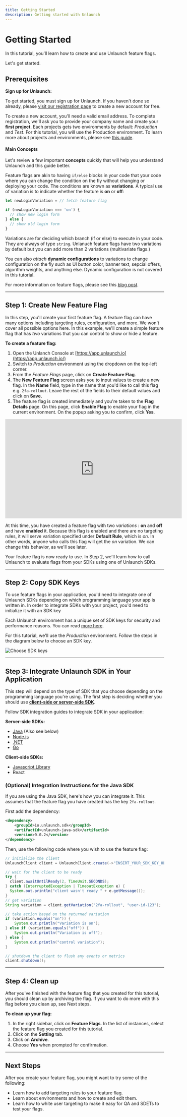 ```yaml
---
title: Getting Started
description: Getting started with Unlaunch
---
```


# Getting Started

In this tutorial, you'll learn how to create and use Unlaunch feature flags.

Let's get started.

## Prerequisites

**Sign up for Unlaunch:**

To get started, you must sign up for Unlaunch. If you haven't done so already, please [visit our registration page](https://app.unlaunch.io/signup) to create a new account for free. 

To create a new account, you'll need a valid email address. To complete registration, we'll ask you to provide your company name and create your **first project**. Each projects gets two environments by default: *Production* and *Test*. For this tutorial, you will use the Production environment. To learn more about projects and environments, please see [this guide](managingflags/projects-and-environments).

#### Main Concepts

Let's review a few important **concepts** quickly that will help you understand Unlaunch and this guide better.

Feature flags are akin to having `if/else` blocks in your code that your code where you can change the condition on the fly without changing or deploying your code. The conditions are known as **variations**. A typical use of variation is to indicate whether the feature is **on** or **off**:

```javascript
let newLoginVariation = // fetch feature flag

if (newLoginVariation === 'on') {
  // show new login form
} else {
  // show old login form
}
```

Variations are for deciding which branch (if or else) to execute in your code. They are always of type `string`. Unlanuch feature flags have two variations by default but you can add more than 2 variations (multivariate flags.) 

You can also *attach* **dynamic configurations** to variations to change configuration on the fly such as UI button color, banner text, sepcial offers, algorithm weights, and anything else. Dynamic configuration is not covered in this tutorial.

For more information on feature flags, please see this [blog post](https://blog.unlaunch.io/2020-08-01-feature-flags/).

<hr/>

## Step 1: Create New Feature Flag

In this step, you'll create your first feature flag. A feature flag can have many options including targeting rules, configuration, and more. We won't cover all possible options here. In this example, we'll create a simple feature flag that has *two* variations that you can control to show or hide a feature.

**To create a feature flag:**

1. Open the Unlanch Console at [https://app.unlaunch.io](https://app.unlaunch.io/)
2. Switch to *Production* environment using the dropdown on the top-left corner. 
3. From the *Feature Flags* page, click on **Create Feature Flag**.
4. The **New Feature Flag** screen asks you to input values to create a new flag. In the **Name** field, type in the name that you'd like to call this flag e.g. `2fa-rollout`. Leave the rest of the fields to their default values and click on **Save.**
5. The feature flag is created immediately and you're taken to the **Flag Details** page. On this page, click **Enable Flag** to enable your flag in the current environment. On the popup asking you to confirm, click **Yes**.

<div class="d-flex justify-content-center mb-3">
  <iframe width="560" height="315" src="https://www.youtube.com/embed/7ltRZNpKCzQ" frameborder="0" allow="accelerometer; autoplay; clipboard-write; encrypted-media; gyroscope; picture-in-picture" allowfullscreen></iframe>
</div>

At this time, you have created a feature flag with two *variations* : **on** and **off** and have **enabled** it. Because this flag is enabled and there are no targeting rules, it will serve variation specified under **Default Rule**, which is *on*. In other words, anyone who calls this flag will get the *on* variation. We can change this behavior, as we'll see later.

Your feature flag is now ready to use. In Step 2, we'll learn how to call Unlaunch to evaluate flags from your SDKs using one of Unlaunch SDKs.

<hr>

## Step 2: Copy SDK Keys

To use feature flags in your application, you'd need to integrate one of Unlaunch SDKs depending on which programming language your app is written in. In order to integrate SDKs with your project, you'd need to initialize it with an SDK key

Each Unlaunch environment has a unique set of SDK keys for security and performance reasons. You can read [more here](sdks/sdk-keys). 

For this tutorial, we'll use the *Production* environment. Follow the steps in the diagram below to choose an SDK key.

<div class="d-flex justify-content-center border">
    <img src="/assets/img/sdk_keys.png" alt="Choose SDK keys"/>
</div>

<hr>

## Step 3: Integrate Unlaunch SDK in Your Application

This step will depend on the type of SDK that you choose depending on the programming language you're using. The first step is deciding whether  you should use **[client-side or server-side SDK](sdks/client-vs-server-side-sdks)**. 

Follow SDK integration guides to integrate SDK in your application:

**Server-side SDKs:**

- [Java](sdks/java-sdk) (Also see below)
- [Node.js](sdks/nodejs-sdk)
- [.NET](sdks/dotnet-sdk)
- [Go](sdks/go-sdk)

**Client-side SDKs:**

- [Javascript Library](sdks/javascript-library) 
- React

### (Optional) Integration Instructions for the Java SDK

If you are using the Java SDK, here's how you can integrate it. This assumes that the feature flag you have created has the key `2fa-rollout`.

First add the dependency:

```xml
<dependency>
    <groupId>io.unlaunch.sdk</groupId>
    <artifactId>unlaunch-java-sdk</artifactId>
    <version>0.0.2</version>
</dependency>
```

Then, use the following code where you wish to use the feature flag:

```java
// initialize the client
UnlaunchClient client = UnlaunchClient.create(->"INSERT_YOUR_SDK_KEY_HERE"<-);

// wait for the client to be ready
try {
  client.awaitUntilReady(2, TimeUnit.SECONDS);
} catch (InterruptedException | TimeoutException e) {
  System.out.println("client wasn't ready " + e.getMessage());
}
// get variation
String variation = client.getVariation("2fa-rollout", "user-id-123");

// take action based on the returned variation
if (variation.equals("on")) {
    System.out.println("Variation is on");
} else if (variation.equals("off")) {
    System.out.println("Variation is off");
} else {
    System.out.println("control variation");
}

// shutdown the client to flush any events or metrics 
client.shutdown();
```

<hr>

## Step 4: Clean up

After you've finished with the feature flag that you created for this tutorial, you should clean up by archiving the flag. If you want to do more with this flag before you clean up, see Next steps.

**To clean up your flag:**

1. In the right sidebar, click on **Feature Flags**. In the list of instances, select the feature flag you created for this tutorial.
2. Click on the **Setting** tab.
3. Click on **Archive**.
4. Choose **Yes** when prompted for confirmation.

<hr>

## Next Steps

After you create your feature flag, you might want to try some of the following:

- Learn how to add targeting rules to your feature flag.
- Learn about environments and how to create and edit them.
- Learn how to white user targeting to make it easy for QA and SDETs to test your flags.